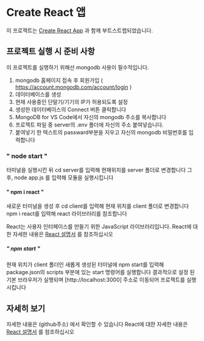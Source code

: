 # Create React 앱

이 프로젝트는 [Create React App](https://github.com/facebook/create-react-app) 과 함께 부트스트랩되었습니다.

## 프로젝트 실행 시 준비 사항

이 프로젝트를 실행하기 위해선 mongodb 사용이 필수적입니다.

1. mongodb 홈페이지 접속 후 회원가입 ( https://account.mongodb.com/account/login )
2. 데이터베이스를 생성
3. 현재 사용중인 단말기/기기의 IP가 허용되도록 설정
4. 생성한 데이터베이스의 Connect 버튼 클릭합니다
5. MongoDB for VS Code에서 자신의 mongodb 주소를 복사합니다
6. 프로젝트 파일 중 server의 .env 폴더에 자신의 주소 붙여넣습니다.
7. 붙여넣기 한 텍스트의 passward부분을 지우고 자신의 mongodb 비밀번호를 입력합니다 

### " node start "

터미널을 실행시킨 뒤 cd server를 입력해 현재위치를 server 폴더로 변경합니다
그 후, node app.js 를 입력해 모듈을 실행시킵니다

#### " npm i react "

새로운 터미널을 생성 후 cd client를 입력해 현재 위치를 client 폴더로 변경합니다
npm i react를 입력해 react 라이브러리를 참조합니다

React는 사용자 인터페이스를 만들기 위한 JavaScript 라이브러리입니다.
React에 대한 자세한 내용은 [React 설명서](https://reactjs.org/) 를 참조하십시오


##### " npm start "

현재 위치가 client 폴더인 새롭게 생성된 터미널에
npm start를 입력해 package.json의 scripts 부분에 있는 start 명령어를 실행합니다
결과적으로 설정 된 기본 브라우저가 실행되며 [http://localhost:3000] 주소로 이동되어 프로젝트를 실행시킵니다

## 자세히 보기

자세한 내용은 (github주소) 에서 확인할 수 있습니다
React에 대한 자세한 내용은 [React 설명서](https://reactjs.org/) 를 참조하십시오
